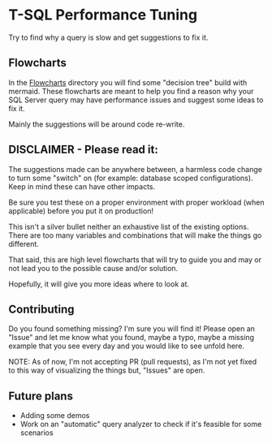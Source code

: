 # T-SQL Performance Tuning

Try to find why a query is slow and get suggestions to fix it.

## Flowcharts

In the [Flowcharts](./Flowcharts) directory you will find some "decision tree" build with mermaid. 
These flowcharts are meant to help you find a reason why your SQL Server query may have performance issues and suggest some ideas to fix it.

Mainly the suggestions will be around code re-write. 

## DISCLAIMER - Please read it: 
The suggestions made can be anywhere between, a harmless code change to turn some "switch" on (for example: database scoped configurations). 
Keep in mind these can have other impacts.

Be sure you test these on a proper environment with proper workload (when applicable) before you put it on production!

This isn't a silver bullet neither an exhaustive list of the existing options.  
There are too many variables and combinations that will make the things go different.  

That said, this are high level flowcharts that will try to guide you and may or not lead you to the possible cause and/or solution.

Hopefully, it will give you more ideas where to look at.

## Contributing
Do you found something missing? I'm sure you will find it!
Please open an "Issue" and let me know what you found, maybe a typo, maybe a missing example that you see every day and you would like to see unfold here.

NOTE: As of now, I'm not accepting PR (pull requests), as I'm not yet fixed to this way of visualizing the things but, "Issues" are open.

## Future plans
- Adding some demos
- Work on an "automatic" query analyzer to check if it's feasible for some scenarios
